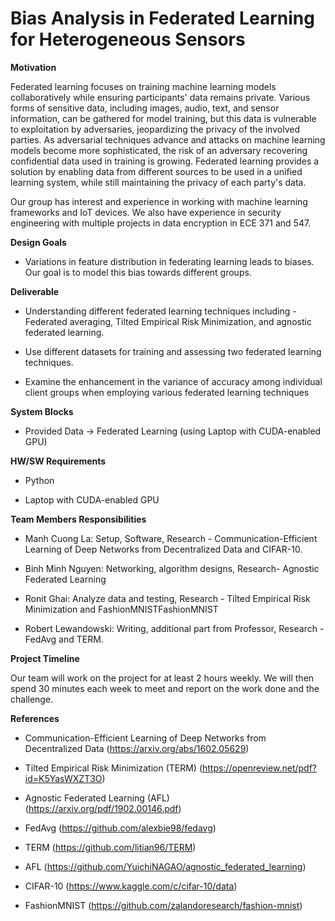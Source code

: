 # Bias Analysis in Federated Learning for Heterogeneous Sensors

**Motivation**

Federated learning focuses on training machine learning models collaboratively while ensuring participants' data remains private. Various forms of sensitive data, including images, audio, text, and sensor information, can be gathered for model training, but this data is vulnerable to exploitation by adversaries, jeopardizing the privacy of the involved parties. As adversarial techniques advance and attacks on machine learning models become more sophisticated, the risk of an adversary recovering confidential data used in training is growing. Federated learning provides a solution by enabling data from different sources to be used in a unified learning system, while still maintaining the privacy of each party's data.

Our group has interest and experience in working with machine learning frameworks and IoT devices. We also have experience in security engineering with multiple projects in data encryption in ECE 371 and 547. 

**Design Goals**

- Variations in feature distribution in federating learning leads to biases. Our goal is to model this bias towards different groups.

**Deliverable**

-  Understanding different federated learning techniques including - Federated averaging, Tilted Empirical Risk Minimization, and agnostic federated learning.
  
-  Use different datasets for training and assessing two federated learning techniques.
  
-  Examine the enhancement in the variance of accuracy among individual client groups when employing various federated learning techniques

**System Blocks**

- Provided Data -> Federated Learning (using Laptop with CUDA-enabled GPU)

**HW/SW Requirements**

-  Python

-  Laptop with CUDA-enabled GPU

**Team Members Responsibilities**

-  Manh Cuong La: Setup, Software, Research - Communication-Efficient Learning of Deep Networks from Decentralized Data and CIFAR-10. 

-  Binh Minh Nguyen: Networking, algorithm designs, Research- Agnostic Federated Learning

-  Ronit Ghai: Analyze data and testing, Research - Tilted Empirical Risk Minimization and FashionMNISTFashionMNIST

-  Robert Lewandowski: Writing, additional part from Professor, Research - FedAvg and TERM. 

**Project Timeline**

Our team will work on the project for at least 2 hours weekly. We will then spend 30 minutes each week to meet and report on the work done and the challenge.


**References**

- Communication-Efficient Learning of Deep Networks from Decentralized Data (https://arxiv.org/abs/1602.05629)

- Tilted Empirical Risk Minimization (TERM) (https://openreview.net/pdf?id=K5YasWXZT3O)

- Agnostic Federated Learning (AFL) (https://arxiv.org/pdf/1902.00146.pdf)

- FedAvg (https://github.com/alexbie98/fedavg)

- TERM (https://github.com/litian96/TERM)

- AFL (https://github.com/YuichiNAGAO/agnostic_federated_learning)

- CIFAR-10 (https://www.kaggle.com/c/cifar-10/data)

- FashionMNIST (https://github.com/zalandoresearch/fashion-mnist)

